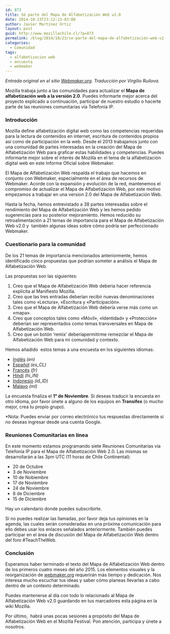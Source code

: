 ```yaml
---
id: 873
title: Sé parte del Mapa de Alfabetización Web v2.0
date: 2014-10-23T23:12:13-03:00
author: Javier Martínez Ortiz
layout: post
guid: http://www.mozillachile.cl/?p=873
permalink: /blog/2014/10/23/se-parte-del-mapa-de-alfabetizacion-web-v2-0/
categories:
  - Comunidad
tags:
  - alfabetizacion web
  - encuesta
  - webmaker
---
```

_Entrada original en el sitio <a href="https://blog.webmaker.org/weblitmap2" target="_blank">Webmaker.org</a>._ _Traducción por Virgilio Ruilova._

Mozilla trabaja junto a las comunidades para actualizar el **Mapa de alfabetización web a la versión 2.0**. Puedes informarte mejor acerca del proyecto explicado a continuación, participar de nuestro estudio o hacerte parte de las reuniones comunitarias vía Telefonía IP.

### <!--more-->Introducción

Mozilla define alfabetización digital web como las competencias requeridas para la lectura de contenidos en internet, escritura de contenidos propios así como de participación en la web. Desde el 2013 trabajamos junto con una comunidad de partes interesadas en la creación del Mapa de Alfabetización Web para graficar estas habilidades y competencias. Puedes informarte mejor sobre el interés de Mozilla en el tema de la alfabetización digital web en este Informe Oficial sobre Webmaker.

El Mapa de Alfabetización Web respalda el trabajo que hacemos en conjunto con Webmaker, especialmente en el área de recursos de Webmaker. Acorde con la expansión y evolución de la red, mantenemos el compromiso de actualizar el Mapa de Alfabetización Web, por este motivo empezamos a trabajar en una version 2.0 del Mapa de Alfabetización Web.

Hasta la fecha, hemos entrevistado a 38 partes interesadas sobre el rendimiento del Mapa de Alfabetización Web y les hemos pedido sugerencias para su posterior mejoramiento. Hemos reducido su retroalimentación a 21 temas de importancia para el Mapa de Alfabetización Web v2.0 y  también algunas ideas sobre cómo podría ser perfeccionado Webmaker.

### Cuestionario para la comunidad

De los 21 temas de importancia mencionados anteriormente, hemos identificado cinco propuestas que podrían someter a análisis el Mapa de Alfabetización Web.

Las propuestas son las siguientes:

  1. Creo que el Mapa de Alfabetización Web deberia hacer referencia explícita al Manifiesto Mozilla.
  2. Creo que las tres entradas deberían recibir nuevas denominaciones tales como «Lectura», «Escritura y «Participación».
  3. Creo que el Mapa de Alfabetización Web debería verse más como un «mapa».
  4. Creo que conceptos tales como «Móvil», «Identidad» y «Protección» deberían ser representados como temas transversales en Mapa de Alfabetización Web.
  5. Creo que un botón ‘remix’ deberíapermitirme remezclar el Mapa de Alfabetización Web para mi comunidad y contexto.

Hemos añadido  estos temas a una encuesta en los siguientes idiomas:

  * <a class="external text" href="http://goo.gl/forms/LKNSNrXCnu" rel="nofollow">Inglés</a> _(en)_
  * <a class="external text" href="http://goo.gl/forms/pDLydjgZfQ" rel="nofollow">Español</a> _(es_CL)_
  * <a class="external text" href="http://goo.gl/forms/OR1T5gOAnU" rel="nofollow">Francés</a> _(fr)_
  * <a class="external text" href="http://goo.gl/forms/dnj44C24I4" rel="nofollow">Hindi</a> _(hi_IN)_
  * <a class="external text" href="http://goo.gl/forms/eYLqVF9XzL" rel="nofollow">Indonesio</a> _(id_ID)_
  * <a class="external text" href="http://goo.gl/forms/5oZcHNqxlN" rel="nofollow">Malayo</a> _(ml)_

La encuesta finaliza el **1° de Noviembre**. Si deseas traducir la encuesta en otro idioma, por favor únete a alguno de los equipos en **Transifex** (o mucho mejor, crea tu propio grupo).

*Nota: Puedes enviar por correo electrónico tus respuestas directamente si no deseas ingresar desde una cuenta Google.

### Reuniones Comunitarias en línea

En este momento estamos programando siete Reuniones Comunitarias via Telefonía IP para el Mapa de Alfabetización Web 2.0. Las mismas se desarrollarán a las 3pm UTC (11 horas de Chile Continental):

  * 20 de Octubre
  * 3 de Noviembre
  * 10 de Nobiembre
  * 17 de Noviembre
  * 24 de Noviembre
  * 8 de Diciembre
  * 15 de Diciembre

Hay un calendario donde puedes subscribirte.

Si no puedes realizar las llamadas, por favor deja tus opiniones en la agenda, las cuales serán consideradas en una próxima comunicación para ello debes usar los enlaces señalados anteriormente. También puedes participar en el área de discusión del Mapa de Alfabetización Web dentro del foro #TeachTheWeb.

### Conclusión

Esperamos haber terminado el texto del Mapa de Alfabetización Web dentro de los primeros cuatro meses del año 2015. Los elementos visuales y la reorganización de <a href="http://www.webmaker.org/es-CL" target="_blank">webmaker.org</a> requerirán más tiempo y dedicación. Nos interesa mucho escuchar tus ideas y saber cómo planeas llevarlas a cabo dentro de un contexto determinado.

Puedes mantenerse al día con todo lo relacionado al Mapa de Alfabetización Web v2.0 guardando en tus marcadores esta página en la wiki Mozilla.

Por último,  habrá unas pocas sesiones a propósito del Mapa de Alfabetización Web en el Mozilla Festival. Pon atención, participa y únete a nosotros.